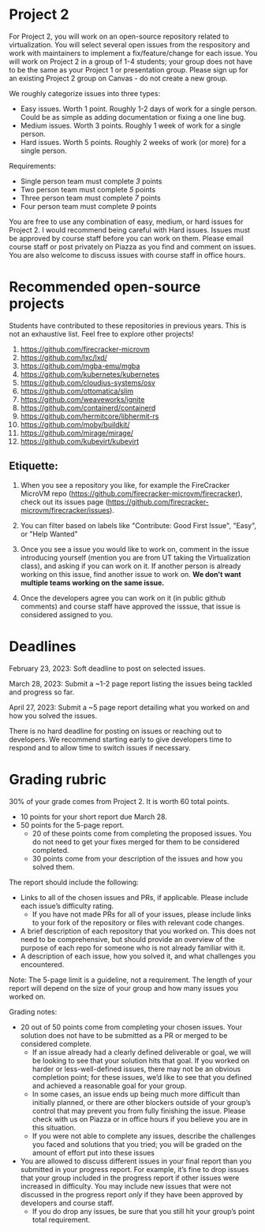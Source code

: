 # Project 2

For Project 2, you will work on an open-source repository related to virtualization. You will select several open issues from the respository and work with maintainers to implement a fix/feature/change for each issue. You will work on Project 2 in a group of 1-4 students; your group does not have to be the same as your Project 1 or presentation group. Please sign up for an existing Project 2 group on Canvas - do not create a new group. 

We roughly categorize issues into three types:

- Easy issues. Worth 1 point. Roughly 1-2 days of work for a single person. Could be as simple as adding documentation or fixing a one line bug.
- Medium issues. Worth 3 points. Roughly 1 week of work for a single person. 
- Hard issues. Worth 5 points. Roughly 2 weeks of work (or more) for a single person.

Requirements:

- Single person team must complete *3* points
- Two person team must complete *5* points
- Three person team must complete *7* points
- Four person team must complete *9* points

You are free to use any combination of easy, medium, or hard issues for Project 2. I would recommend being careful with Hard issues. Issues must be approved by course staff before you can work on them. Please email course staff or post privately on Piazza as you find and comment on issues. You are also welcome to discuss issues with course staff in office hours. 

# Recommended open-source projects

Students have contributed to these repositories in previous years. This is not an exhaustive list. Feel free to explore other projects!

1. https://github.com/firecracker-microvm
2. https://github.com/lxc/lxd/
3. https://github.com/mgba-emu/mgba
4. https://github.com/kubernetes/kubernetes
5. https://github.com/cloudius-systems/osv
6. https://github.com/ottomatica/slim
7. https://github.com/weaveworks/ignite
8. https://github.com/containerd/containerd
9. https://github.com/hermitcore/libhermit-rs
10. https://github.com/moby/buildkit/
11. https://github.com/mirage/mirage/
12. https://github.com/kubevirt/kubevirt

## Etiquette:

1. When you see a repository you like, for example the FireCracker MicroVM repo (https://github.com/firecracker-microvm/firecracker), check out its issues page (https://github.com/firecracker-microvm/firecracker/issues).

2. You can filter based on labels like "Contribute: Good First Issue", "Easy", or "Help Wanted"

3. Once you see a issue you would like to work on, comment in the issue introducing yourself (mention you are from UT taking the Virtualization class), and asking if you can work on it. If another person is already working on this issue, find another issue to work on. **We don't want multiple teams working on the same issue.**

4. Once the developers agree you can work on it (in public github comments) and course staff have approved the isssue, that issue is considered assigned to you. 

# Deadlines

February 23, 2023: Soft deadline to post on selected issues. 

March 28, 2023: Submit a ~1-2 page report listing the issues being tackled and progress so far.

April 27, 2023: Submit a ~5 page report detailing what you worked on and how you solved the issues. 

There is no hard deadline for posting on issues or reaching out to developers. We recommend starting early to give developers time to respond and to allow time to switch issues if necessary. 

# Grading rubric

30% of your grade comes from Project 2. It is worth 60 total points.

- 10 points for your short report due March 28.
- 50 points for the 5-page report. 
  - 20 of these points come from completing the proposed issues. You do not need to get your fixes merged for them to be considered completed.
  - 30 points come from your description of the issues and how you solved them. 

The report should include the following:
- Links to all of the chosen issues and PRs, if applicable. Please include each issue’s difficulty rating.
  - If you have not made PRs for all of your issues, please include links to your fork of the repository or files with relevant code changes. 
- A brief description of each repository that you worked on. This does not need to be comprehensive, but should provide an overview of the purpose of each repo for someone who is not already familiar with it.
- A description of each issue, how you solved it, and what challenges you encountered. 

Note: The 5-page limit is a guideline, not a requirement. The length of your report will depend on the size of your group and how many issues you worked on.

Grading notes:
- 20 out of 50 points come from completing your chosen issues. Your solution does not have to be submitted as a PR or merged to be considered complete. 
  - If an issue already had a clearly defined deliverable or goal, we will be looking to see that your solution hits that goal. If you worked on harder or less-well-defined issues, there may not be an obvious completion point; for these issues, we’d like to see that you defined and achieved a reasonable goal for your group. 
  - In some cases, an issue ends up being much more difficult than initially planned, or there are other blockers outside of your group’s control that may prevent you from fully finishing the issue. Please check with us on Piazza or in office hours if you believe you are in this situation. 
  - If you were not able to complete any issues, describe the challenges you faced and solutions that you tried; you will be graded on the amount of effort put into these issues
- You are allowed to discuss different issues in your final report than you submitted in your progress report. For example, it’s fine to drop issues that your group included in the progress report if other issues were increased in difficulty. You may include new issues that were not discussed in the progress report *only* if they have been approved by developers and course staff.
  - If you do drop any issues, be sure that you still hit your group’s point total requirement. 

